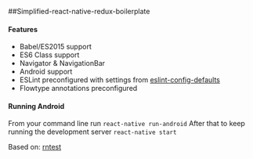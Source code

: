 ##Simplified-react-native-redux-boilerplate

#### Features

- Babel/ES2015 support
- ES6 Class support
- Navigator & NavigationBar
- Android support
- ESLint preconfigured with settings from [eslint-config-defaults](https://github.com/walmartlabs/eslint-config-defaults)
- Flowtype annotations preconfigured

#### Running Android

From your command line run `react-native run-android`
After that to keep running the development server `react-native start`

Based on:
[rntest](https://github.com/srlopez/rntest)
